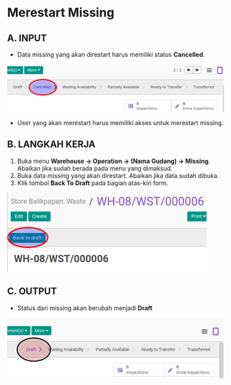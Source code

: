 # Merestart Missing

## A. INPUT

* Data missing yang akan direstart harus memiliki status **Cancelled**.

![](../../img/missing/status-cancel.png)

* User yang akan merestart harus memiliki akses untuk merestart missing.

## B. LANGKAH KERJA

1. Buka menu **Warehouse -> Operation -> (Nama Gudang) -> Missing**. Abaikan jika sudah berada
pada menu yang dimaksud.
2. Buka data missing yang akan direstart. Abaikan jika data sudah dibuka.
3. Klik tombol **Back To Draft** pada bagian atas-kiri form.

![](../../img/missing/tombol-restart.png)

## C. OUTPUT

* Status dari missing akan berubah menjadi **Draft**

![](../../img/missing/status-draft.png)
